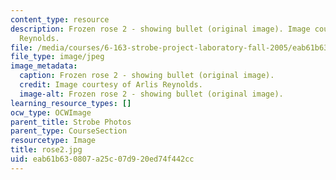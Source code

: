 ```yaml
---
content_type: resource
description: Frozen rose 2 - showing bullet (original image). Image courtesy of Arlis
  Reynolds.
file: /media/courses/6-163-strobe-project-laboratory-fall-2005/eab61b630807a25c07d920ed74f442cc_rose2.jpg
file_type: image/jpeg
image_metadata:
  caption: Frozen rose 2 - showing bullet (original image).
  credit: Image courtesy of Arlis Reynolds.
  image-alt: Frozen rose 2 - showing bullet (original image).
learning_resource_types: []
ocw_type: OCWImage
parent_title: Strobe Photos
parent_type: CourseSection
resourcetype: Image
title: rose2.jpg
uid: eab61b63-0807-a25c-07d9-20ed74f442cc
---
```

